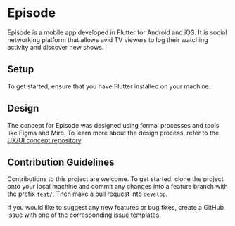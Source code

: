 # Episode

Episode is a mobile app developed in Flutter for Android and iOS. It is social networking platform that allows avid TV viewers to log their watching activity and discover new shows.

## Setup
To get started, ensure that you have Flutter installed on your machine.

## Design
The concept for Episode was designed using formal processes and tools like Figma and Miro. To learn more about the design process, refer to the [UX/UI concept repository](https://github.com/jerielng/episode-designs).

## Contribution Guidelines
Contributions to this project are welcome. To get started, clone the project onto your local machine and commit any changes into a feature branch with the prefix `feat/`. Then make a pull request into `develop`.

If you would like to suggest any new features or bug fixes, create a GitHub issue with one of the corresponding issue templates.